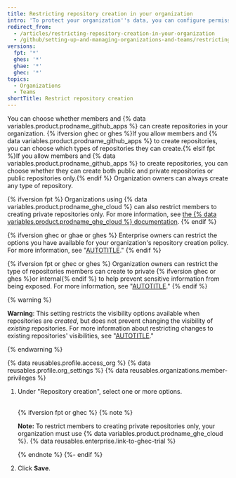 ```yaml
---
title: Restricting repository creation in your organization
intro: 'To protect your organization''s data, you can configure permissions for creating repositories in your organization.'
redirect_from:
  - /articles/restricting-repository-creation-in-your-organization
  - /github/setting-up-and-managing-organizations-and-teams/restricting-repository-creation-in-your-organization
versions:
  fpt: '*'
  ghes: '*'
  ghae: '*'
  ghec: '*'
topics:
  - Organizations
  - Teams
shortTitle: Restrict repository creation
---
```


You can choose whether members and {% data variables.product.prodname_github_apps %} can create repositories in your organization. {% ifversion ghec or ghes %}If you allow members and {% data variables.product.prodname_github_apps %} to create repositories, you can choose which types of repositories they can create.{% elsif fpt %}If you allow members and {% data variables.product.prodname_github_apps %} to create repositories, you can choose whether they can create both public and private repositories or public repositories only.{% endif %} Organization owners can always create any type of repository.

{% ifversion fpt %}
Organizations using {% data variables.product.prodname_ghe_cloud %} can also restrict members to creating private repositories only. For more information, see [the {% data variables.product.prodname_ghe_cloud %} documentation](/enterprise-cloud@latest/organizations/managing-organization-settings/restricting-repository-creation-in-your-organization).
{% endif %}

{% ifversion ghec or ghae or ghes %}
Enterprise owners can restrict the options you have available for your organization's repository creation policy. For more information, see "[AUTOTITLE](/admin/policies/enforcing-policies-for-your-enterprise/enforcing-repository-management-policies-in-your-enterprise#enforcing-a-policy-for-repository-creation)."
{% endif %}

{% ifversion fpt or ghec or ghes %}
Organization owners can restrict the type of repositories members can create to private {% ifversion ghec or ghes %}or internal{% endif %} to help prevent sensitive information from being exposed. For more information, see "[AUTOTITLE](/code-security/getting-started/best-practices-for-preventing-data-leaks-in-your-organization)."
{% endif %}

{% warning %}

**Warning**: This setting restricts the visibility options available when repositories are _created_, but does not prevent changing the visibility of _existing_ repositories. For more information about restricting changes to existing repositories' visibilities, see "[AUTOTITLE](/organizations/managing-organization-settings/restricting-repository-visibility-changes-in-your-organization)."

{% endwarning %}

{% data reusables.profile.access_org %}
{% data reusables.profile.org_settings %}
{% data reusables.organizations.member-privileges %}
1. Under "Repository creation", select one or more options. <br><br>

   {% ifversion fpt or ghec %}
   {% note %}

   **Note:** To restrict members to creating private repositories only, your organization must use {% data variables.product.prodname_ghe_cloud %}. {% data reusables.enterprise.link-to-ghec-trial %}

   {% endnote %}
   {%- endif %}

1. Click **Save**.
